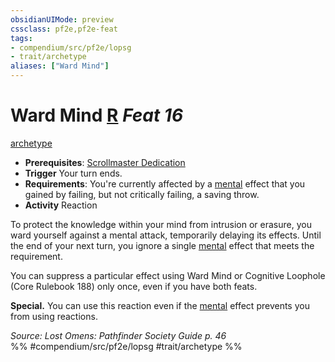 ```yaml
---
obsidianUIMode: preview
cssclass: pf2e,pf2e-feat
tags:
- compendium/src/pf2e/lopsg
- trait/archetype
aliases: ["Ward Mind"]
---
```

# Ward Mind  [R](rules/core-rulebook/chapter-9-playing-the-game.md#Actions "Reaction") *Feat 16*  
[archetype](rules/traits/archetype.md)  

- **Prerequisites**: [Scrollmaster Dedication](compendium/feats/scrollmaster-dedication-locg.md)
- **Trigger** Your turn ends.
- **Requirements**: You're currently affected by a [mental](rules/traits/mental.md) effect that you gained by failing, but not critically failing, a saving throw.
- **Activity** Reaction

To protect the knowledge within your mind from intrusion or erasure, you ward yourself against a mental attack, temporarily delaying its effects. Until the end of your next turn, you ignore a single [mental](rules/traits/mental.md) effect that meets the requirement.

You can suppress a particular effect using Ward Mind or Cognitive Loophole (Core Rulebook 188) only once, even if you have both feats.

**Special.** You can use this reaction even if the [mental](rules/traits/mental.md) effect prevents you from using reactions.

*Source: Lost Omens: Pathfinder Society Guide p. 46*  
%% #compendium/src/pf2e/lopsg #trait/archetype %%
